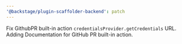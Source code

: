 ```yaml
---
'@backstage/plugin-scaffolder-backend': patch
---
```


Fix GithubPR built-in action `credentialsProvider.getCredentials` URL.
Adding Documentation for GitHub PR built-in action.
